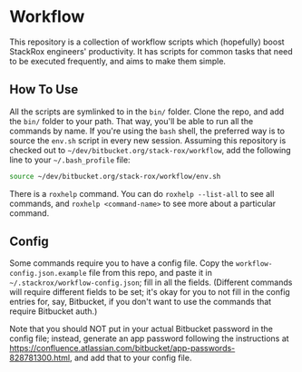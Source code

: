 # Workflow
This repository is a collection of workflow scripts which (hopefully) boost StackRox engineers' productivity. It has scripts for common tasks that need to be executed frequently, and aims to make them simple.

## How To Use
All the scripts are symlinked to in the `bin/` folder. Clone the repo, and add the `bin/` folder to your path. That way, you'll be able to run all the commands by name. If you're using the `bash` shell, the preferred way is to source the `env.sh` script in every new session. Assuming this repository is checked out to `~/dev/bitbucket.org/stack-rox/workflow`, add the following line to your `~/.bash_profile` file:

```sh
source ~/dev/bitbucket.org/stack-rox/workflow/env.sh
```

There is a `roxhelp` command. You can do `roxhelp --list-all` to see all commands, and `roxhelp <command-name>` to see more about a particular command.

## Config

Some commands require you to have a config file. Copy the `workflow-config.json.example` file from this repo, and paste it in `~/.stackrox/workflow-config.json`; fill in all the fields. (Different commands will require different fields to be set; it's okay for you to not fill in the config entries for, say, Bitbucket, if you don't want to use the commands that require Bitbucket auth.)

Note that you should NOT put in your actual Bitbucket password in the config file; instead, generate an app password following the instructions at https://confluence.atlassian.com/bitbucket/app-passwords-828781300.html, and add that to your config file.
